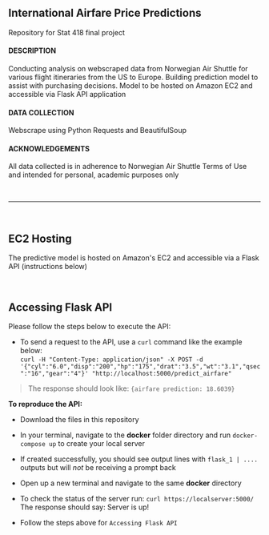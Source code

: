 ## International Airfare Price Predictions
Repository for Stat 418 final project

#### DESCRIPTION
Conducting analysis on webscraped data from Norwegian Air Shuttle for various flight itineraries from the US to Europe. Building prediction model to assist with purchasing decisions. Model to be hosted on Amazon EC2 and accessible via Flask API application

#### DATA COLLECTION
Webscrape using Python Requests and BeautifulSoup

#### ACKNOWLEDGEMENTS
All data collected is in adherence to Norwegian Air Shuttle Terms of Use and intended for personal, academic purposes only

</br>

***

</br>

## EC2 Hosting
The predictive model is hosted on Amazon's EC2 and accessible via a Flask API (instructions below)

</br>

## Accessing Flask API
Please follow the steps below to execute the API:

+ To send a request to the API, use a `curl` command like the example below:  
`curl -H "Content-Type: application/json" -X POST -d '{"cyl":"6.0","disp":"200","hp":"175","drat":"3.5","wt":"3.1","qsec":"16","gear":"4"}' "http://localhost:5000/predict_airfare"`  

> The response should look like: `{airfare prediction: 18.6039}`


**To reproduce the API:**
+ Download the files in this repository

+ In your terminal, navigate to the **docker** folder directory and run `docker-compose up` to create your local server

+ If created successfully, you should see output lines with `flask_1 | ....` outputs but will *not* be receiving a prompt back

+ Open up a new terminal and navigate to the same **docker** directory

+ To check the status of the server run:
`curl https://localserver:5000/`  
The response should say: Server is up!

+ Follow the steps above for `Accessing Flask API`
